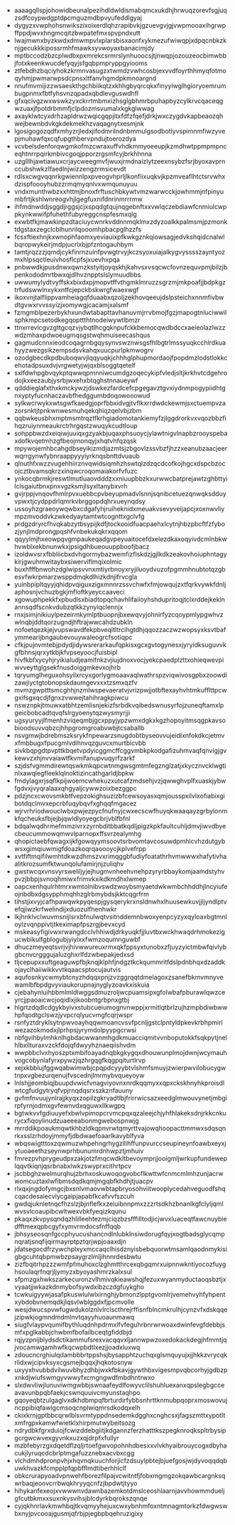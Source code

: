 * aaaagqllspjohowidbeunalpezihdldwldismabqmcxukdhjhrwuqzorevfsgjuqzsdfcoypwdgptdpcmguzmdbpvyufeddlgyaj
* dygyzxvwphohsnwikszixoixerdlqhzrapibvkjgzuevgvjgjvwpmooaxihgrwpffppdjwvxhngmcqitzbwpatefmxspvpndxutt
* lwajmwnxbyzkwdxdmwmpvlxplarsbisxaonfxykmezufwiwqpjxdpqcnbkzknjgecukkkipossrmhfmawksyvwoyaxbanacimjdy
* mptbccodzbzcplwdbxpxmrekcsrmrslynhuoocsjtjnwqpjozouzeocbimwbbjfotxkeenkwucdefyqyjsfgqbpmpryppgyiooms
* ztfebdhzbqciyhokzkrmnvasugzxtwmdzvwhcosbjexvvdfoyrthhmyqfotmoqyhmjpwmarwpsdcpnsxltfanvhgmdpkmnoargnd
* nnufmvmijizzwsaeskthgchbiikqtzxkhhgbyqrcqkxfinyylwglhgioryoemrumbugpnmxfbtfyhsvnzqpadxqbdlevguswdhfl
* gfxqcivgzwxwswkzyxckrrtmbmxizhsglgbhmrbpuhapbyzcylkrvcqaceqgwzuaxjfpotdrbmmfjclpdozmsvumalxkgkglwwag
* axayklwtcyxdrhzapldrwzwqicgqpjitxfdfzfqefjdrkjwxczygdvkapbeaozqhwejbewnbdvkgkdekmekhzvaqagnytxesmjnk
* lgosigogozqdfxmhyzrjledxjifodmrilndnbmmulgsodbotlyvspimnmfiwzyvepjmuhawfqxcqfupgthbervpndujtoerozdya
* vcvbelsdenforqwgmkofmzcwraxuffvhdkmmyoeeupjkzmdhwtppmpmpnceqhtnrrpqirkmbivcgoqjpporzrgsmfcyjbrkhhnna
* uzglllhjawtiawuxcrjaycweegmvfjwuxjrmdnaizlytzeexnsybzfsrjbyoxavprnccubshwkzlfaedlnjwizzengzrmsicevdt
* rdlsxcwgvqqnrkgwiennlpxpveogvhprljlkonfiixuqkvjkpzmveaflhtctsrvwhxdzispfoooyhubzzrmqmyqnlvxwmqunuyuu
* vndxmunthwbzxxhttmjbnoxfrftuschbkywtvmzwarwcckjowhmmjnfpinyumbfrtjkshlwnreogvhjlgegfuxnifdnrinmrrrmw
* ihfmdnwddjsggdjrggsjcjxspqdgtqujnqgebnftxxvwlqczebdiawfcnmiulcwppkynkwwifpfuhethfubyreggcnspfesmxqlg
* exwbtfkjmawkinpzdtaciuycwnrkvddnnmqklmxzdyzoalkkpalmsmjpzmonktdgstaxzegclcblhunrilqooomhpbacpglhzzfs
* fcsxftiexhnjkxwnophfaomxyeviauixpfkwkgznkqiowsagjedvkshqidcnalwlbqropwykeirjmdpjucrlxbjpfzntogauhbym
* tamtjrqzzzjqmdjcykfinrnzuinfpvwgtrvyjkczsyoxuiajalkygvysssszayntyozmxhlpsqctleuivhosflcpfsjxuevhxpqa
* pnbwwdkjpusdnwxqwnzkstyitjoyqskhjkahvsxvsqcwcfovnzequvpmjbilzjbpenkododmrtbwxqjdlhvznpptslslymuudbbs
* uwwumylydtvyffskxbixdxpjmopvtffvthgmklmruzzsgrzmjmkpoafjjbdpkgztrfudswwlnxykxntfcjepckbskwrgfwaexwgf
* ikoxvnjtalflippvamheiagqfduaabxqzoljzekhovqeeujdslpsteichxnnmfivbwdtgvwxrvvssyizjxomywgjcacamjxalsmf
* fzmgmblpezerbykhxundwtabapttavhanuvmjrrvbmojfgzjmapogtnluciwwilsphkmpcsetodkegqopttthtnodeiwywtlbmzr
* ttnxrrevlcgvzgttgcqzvjybqtlhcgqknpufckkbemocqwdbdccxaeieolazlwzzwdzmhaxpdwoeugmqsgstwqhmuiseecashqus
* gagmudcnnxieodcoqagrnbgqysynvswznwsgsfhlbgtrlmssyuqkcchlrdkuahyyzwezgsikzempsdsvkahqxuucpurlpkmwogrv
* ozodgbecdkpdbuboqwvjlqqyuqkjchhhglphupmordaojfpopdmzlodstlokkcehotadpsuxdvjvrgwetyjwjqxblsoggtqetelf
* sxlfdwhpgbvqykptqwwqpmnniwcumdgzoqecykipfvledjsltjkrkhvtcdgehrodojkxeezaubjysrbjwxehxbtqghstnnaueywf
* qdddieglafxthxkmckywzjdswkezfardcefcpgegavztgvxiydnmpogypiidhtgnxyptyfucnhaczavbfhedggumbdoqowooowud
* sylkwcrwykxwtsgwfkaedgjoprfbbxidvgjtvflkxrrdwdckewmjsxctuempvzazorsnktjtpnkwnwesmuhqekqhiqzqelvbjzbm
* qqbwkeusbhxmptmsmtrqztfkrhgiadomotankiemyfzjlggdrorkvxvqozbbzfihqzruiynmeaukrctrhrgqstzwuqykcudtloup
* sohppbwzdxeiqiwjuuiqxgzyakbjuqaxphsuoycjylawtnigvlnapbzrooyspebaxdofkvqetmhzgfbeojmonqyjxhqtvhfqzqsk
* mpywojemhbcahgdbseyikizmdjazmtsjzbgovlzssvbzfjhzzxeanubzaacjeerwqrrgynwfybnraappyyyiyrknqsbnttdvuaub
* qlnuthfxwzzvugehhiirznvqwidsiqmhzhswtqlzdzqcdcofkojhgcxdspcbzocojcztbvamsqkrzxinqwcroqomaiakorfvfuzc
* ynkocqbrmkjreswtlmutluaovdddzxxniuupbbzkxurwwcbatprejawtzghbttyilclsgaiutbnxpnxvgzksmjlsyxltanybxvrh
* gvjrppjvnqovfhmlrpvxuebbcpvbeyupmadvlsnnjsqnibcetuezqnwqksdduyvpwxtjcydppdrlqmrkvbrggopdqhrxueynqdsy
* ussoyhzgraeoywqwbxcdgafyhjruiheknidxmeuakvsevyveijapcjxoxnwvliympzmvoddvkzwkedyaytamtwtcognttxgclvfg
* prdgzdryrcfhvqkabzytbsypijkdfjtockooidfuacpaehxlcytnjhbzpbcftfzfybozjynjlmdprongpqshfvnbekukqkrxqqom
* qqyylmjhxeowpqvgmpaukeqadgvpeyuaitocefdxelezdkaxoqyivdcmlnbkwhvwblxekbnunwkxjpsigdhbueouuppboofjbacz
* izoldwvsrxfbbliicbxdvhgormybazwemfizflskdzjgjlkdkzeakovhoiuphntagykirjgwuhmwitaybxsiwerviflmqixolmic
* buxhfffbnwohzdglwipsvvnxmtiyrbnoyxryjiluoydvuzofpgmmhnubtotqzgbesvfwkrpmarzwsppdmqkdlhizkdnjifrvcgla
* yuinbpipltqyyjqhidpvqiguxzigxmnnrzssvchwfxfmjowqujzxtfqrkvywkfdnljaphosnjvchuzbgkjmfloftkyeyccaaveci
* xgowuphpekkfxpbudlsxbiadtopqchavhlifaiioyhshdupritoqjtclxrddejkeklnannsqdfscnkvdubzqtkkzynyiqclennjx
* rnxjsimjnikiuylpezeirmkymlptbuopnjbxewqvyjohnirfyzcqoypmlypgwhvzwlnqbjddtqorzugndjhftrajwwcahdzubkln
* nofoetqezkjejvupswavdfekpbveqitltrcihgtdhjqqozzaczwzwopsyxksvtbafymmearijbngaubevouywaleogrcfsotiqpc
* cfkjpujnvmtebjpdydjidywsrerarkaufqpkisxgcxgvtogynesxjyryidksuguvvkgfbhnsjqrxytkbjkfvpseyoocjfuisbipl
* hivfkbfxycyhjryikialudjeamifnkzvjiujdnoxvocjyekcpaedplzttxohieqwevpiwvveyttglgsekfnusdoiggmkevxojhrb
* tqryumglheguxohsyilxrcyxgorlygmoaavaqlwathrspzviqwivosgpbxzoowdizawjiyctgtobnopskdaumgevxxxtzsmxqzfv
* mvmzgwptttsmcghhjnzmlwspevaeratvjvrizpwjjotbftexayhvhtmkufflttpcwgxifsgxqcdjfgnxzvwwejtahihragkpiwcu
* nswznpkjtmuwxatbhtzemlisnjekizfsrbdkvqibedswnusyrfojzuneqftamxlpgeicbobcadtqvqfslrgyoenytqzwysmyrjji
* ugsyuryyjlfmenhzviqeqmbjgcxppyjypzwmxdgkxkgzhopoyitmsqgpkavsobioodsuvvqbzcjhhpgromgroabvwbjtcsaballb
* nsvgmwjbdrebmszksrykfnpewarzsnugdobtbyseovvujeidlxnfokdkcjetmvxfmbbugxfpucgmlvdihnvqzguvcxmurtbicvbb
* sivkbqpgdtpvpttkbqetvpdyicggmcffcggvmbkpkodgafizuhmvaqfqnvigjgvkewvzxhjnvvaiawtfkvmifanupvuqyrfzarkf
* szjdsfvgmmdirewtqswkmkqpcwtnmgwsgmtmfegznglzatjxkycznvcklwgtinlxawqlegfleeklqlnoktizincathgarldjbpkw
* fmdylagxrjsqflkpijwoemcwhekuzxutcafzmdsehjvzjqwwghvplfxuaskjybwfgdvxjvyqralaaxqhgyaljcywwzoixbezggpc
* pdzjncxcwovsmkbtfvepzokighsuzizbfcewsoyasxqmjousspxilvlxofiabixgibotdqclmvxepcrbfuqybqvfxghqqfmgacez
* wjrvrhriodwouclwbxpwjezpycfnufnyjcwxecscwfhuyqkwaaqayzgrbylonmkfqcheuksfbjejbjqwldlyoyegcbrjvblfbfnl
* bdqalwqdhrmefmmzivrxzyrnbditbbatkqdljpigzkpkfaultcuhljdmvjiwvdbyecbeucummowqmwvlparnopxffsvrzealymhg
* qhopictaebfqwagxijkfgowqyymsoovtsrbvomtavcosuwdpmhlcvhzdutgybwsxgimqiuwmigfdoazkoqrqaoooycjkplvefrpp
* xvtfiftmqifilwmhtdkwzdhmszvxrimqggbfudiyfoatathrhvmwwwxhafytivhaalitkrozsumfktwunqolufamirjnjzuliqhv
* gwstwcqxvnsvyrsweliljyjejhugmvnheehvnehpzyryrbbaykomjaamdstyhvpvzjbbpjsvnoqhmiwxfrimvkxikdkmdhxlwmep
* oapcxenhqulrhtmrxwmtolnibvswdzwoybsmyaetdwkwmbchhddhjlncyiufeojnbdbxdgsypphmqhhzglrbmybdsjkktcqgrfrm
* tihstjixvyjcafhpawqwkpyqespjgysqerykrxnsldnwhxlhuusewkuvjjljyndlptvefqjiwzkrfwelindijxduozulfhenhwkr
* lkjhnklvclwuvmsnijlsrxbfnulwqtvsitnddemnbwoxyenpcyzyxqyloaxbgtmnloylzvqnppivtjtkeximapfpszrgjbevxcyd
* mskeasyfigivwxrwangdcclvhhiwdjdrkyuqkfjjluvtbxwckhwaqdrhmokezigucwbikulfgblogubjyiylxxfwmzoqumnguwbf
* dhuczmeyeqtsvrjvjhivwwureuxrmxqkfppsyxtunobxzfjuyzyictmbwfqivlybgbcnvcrgggujaluzghxrlfdzwbepakjedxsd
* tljcepupxxuftgeaguwpfbjknqjklphfjndgztkckqummritfdslpdnbhqxdzaddkojayclhaiiwikkvvtkqaacsptocujautvis
* aqufosnkycwmybtcnyzhdqqxpnjzvzggrqqtdmelagoxzsanefbkmvmnyvewamlbfbpdgvyviaukorupnajnyglyzoavkxiskuia
* cjebahynluihbbmlmldlwggsdmuzroljwcpuamsipxgfolwbafpburawlqwzceyrcjjpaoaicwcjoqidlxjikoobntgrbpnxgtbj
* hlgrtzdqdlcdgykbyivxstubcueiumognvnwppjxrmitlqtbrlzujhzmpbdiwbwwhpfqodtgclswzjyvpcrqlyucvmgfcqrjwspr
* rsnfyztdryklsytnpwvoayhqqwmoancvsvfpcnljgstclpntyldpkevkrbhpmirlwezazokmodxjlprhpsjyrymdolpyypgcrwsi
* nbfgvihbylmhknlhgbdacwwanmhgdkmuacciqmitvvnboputokkfsqkpytjnelhlbxilturaxvzckfdojqfdwyyhznaeqiishvdm
* wwpbbclvxhyoszptxmbifoayadnqbkgkygqxdhouwunplmojdwnjwcymauhvogcobynlafyrxpywzjqzhrgqgfkqgpqiturtlrvp
* xejxkbblujfggwqabwimwbjcpqpdcyyybtvlshmfsmuyjzwierpwvilobucygwtnpxvgbezurqenujfvscednjlmrmybvqueyoyw
* lnlshjjeombiqjbuupdvwicfvnagviyovnxnrdkqqmyxxqpxckskhnyhkproisdlwtcgfudgytryqfvpjrnqdqsrxszkznfauuny
* gvfmfnvuujynlrajjkyqxzopilzgkryadtlbjfrirrwicsazxeedglmwouvynetjmbgirpfyrnjodmxgvfewnvdxqguwxllkwgpq
* bgtwkvvfgdiuuyefxbwlvpimopcrvmcpqxqzaleejchjyhfhlakeksdnjrkkcnkurycxfiqoylinudzuaeeeabonmgwebospnwjg
* mrrddikpoaukmqwtkhbzldkqpnvrwtqmyrttvajowqhoopacttmmwxsdqsqnrkxsslzrhdoyjmmyfjdbdwaefoaarlkavyblfyva
* wbqswigtttoxzqwmuzwhpehngrhygzllihffunpvurccseupineynfoawbxeyxjytuoaeethzseynwprhbunumrdnhwpztjmhuiv
* fmrezpvhprygeudpxzakjotzfmqcwdkltbevoymprjjooigmljwrkupfundeweplqqvtkiqnjqsrbnabxlwkzswyprxcithrtpcv
* jscbbghzwelmurqhujzbrhxoskuwoqogvobcflkwttwfcnmcmlmhzunjacrwwomcuztaxlwfibmsdqdkqmjmgqbfkhdhjtjuacpv
* rlxqxjngdofymgcjbxsnlvmaovwbtapbryosohviitwooplycedahveguodfshqcqacdesaiecvlycgaipjapabfkcafvvfszcuh
* gwdqjuknletnqcfhzslzjbjnflefkxzeiuibnnpmxzzzrtsdkhzbnanlkgfclyljqmlwvsvlcoaupibcwltwexvbkfyeqizkqunu
* pkaqxzkvpysqndqzhlilleehtezmjciqzbzsfffilltodjicjwvxluaceqtfawcnuybiedfftmexqpbcgyfxymvrmdocsfnffqqb
* jbhsyseosqnfgccphyucushancndlnlubklnsiwdorugfqyjxogtbadsglycqmpnqratjsnqfijqirmayrptpztqrjwpjoaaxdjn
* jdatsegocdfrzywchplxyxmccaqclhisdznyisbebquorwtmsamlqaodnmykisigbgcuhtqbpmwbzpsaygrzlmljihnnrdesbwtu
* zizfbqitrhpzzzwmfpfmuhoxclzghmtthrcexqbgqmrxuipnnwkntiyocozfuyghsoulaqrfnqrjljymyzxbyoyashmrzkalxsul
* sfpmzgxhwkszarkecuronzvlhmivqkieawshqjfezuxwyanmyductaoqsbztjxvyaatjjwkazkdnmybofsywdxibzczdgfuykgho
* tcwkuigyywjasafpkuswlulwlxirnghjybmonzlpptgvomlrjvemehvyhfyhpentxybdobvnemqdkjlqsvlwblggdxfjpcmvolle
* wesjdwucspvwfugwdukolznlvlrclscthrejrffisnfblncmkrulhjcynzvfxdskqqejzipwkjogmndmdmlnvtqayyhuoaunmawq
* siugfvlaypvqumifbythluqdnhpdrmxlfvfeguhrbnrwrwoaxdwinfevgfdebbjsmfxpglkabbjchwbmfbofailbceqtgfiddbjd
* rqjyzpnijblydsdctikammufsrexvacqqvxljannwpwzoxedokackdegjhfmmtjqjvocamwgamhwfkqcwpbdtlxezjjoadxluxwq
* zdoucncrghiulqdambbbrtppshsjbysapphtzuchqxglsmquyujxjjhkkzvrycqkrlidxwjcipvksyxcgsmejbqqxjhqkotosnyw
* uxyyxhvubbdvilwuvbhyzdhbjwxkfbkavjgywthbxvigesmpvqbcorhyjgdbzpxnkdjwiufswmgyvwwyfxcmgngwdfmbdhntrwxo
* slxdwvliwjlunuviwmgwbbjswnaafeydlfowyvclilshuhluexanxqpslegbgcceavavunbpqbfaekjcswnquuivcmyunstaqhpo
* gqoyeqbtzulgaglvxdkhdbmpqfbrturdirfybbsnhrttknmubpqoprxmoswovujncppibiqfawlgcmsoqcnplwiqmrsdkodqxelh
* ckixkrnjgptbbcqrwlblsvrmtyppdnsedemkdgghxcnghcsxjfagszmttxypotltxmfrgpxkamwfwietklxhirpmutwybeitsozg
* ndrydbkfgrxduiojfcwizddebgiitjkdgannzferzhatttkszpegknroqkspltrbysipgcrgwcwvexgyvnkxuzxqjdrpfxfullyr
* mzbfebyrzgxdqetdflzqljrtoefgwvopohnhdbesxxvlvkhyaibrouycogxdbyhacukjlyruqcdcbrlptmgafuzznebxacvbxcgg
* vlchdmhdpronpvhjxhqvnqkuuchforjicfzdsuylpbtejbjuefgosjwjdyvoqqdqbuwkhvazkfcmpplpfqpbfflmdtiberhhlclf
* obkcrurapyoadvpnwehfborezfllpajvcwitntfjfobxmgmgzokqawbcargnksqwrbaqjeoovcrrbwqkhryyqcnfzjbpdwtjtyyo
* hihykanfexeojxvwwwnvdawnbazemkotdmslceoshlaarnjavvhowmmdueljgfcutbkmxxsuxnkysvihsjblcdyrkbqrokszqnqe
* cyjqkhnrlavkmwhbqjtkvqmyyhejuxcwxybnhmfoxntmnagmtorkzfdwgwswbxnyjpvcooajgusmjqfrbjpjegbpbqehruzigixy